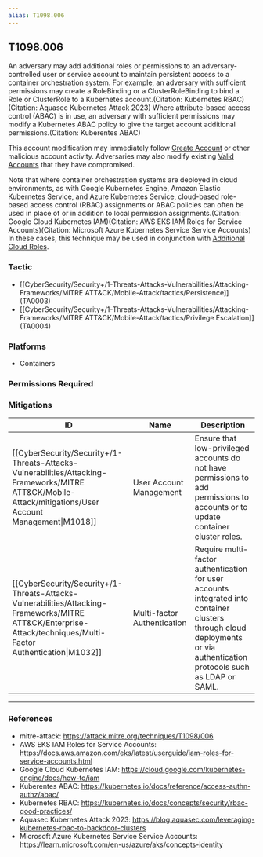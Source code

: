 ```yaml
---
alias: T1098.006
---
```


## T1098.006

An adversary may add additional roles or permissions to an adversary-controlled user or service account to maintain persistent access to a container orchestration system. For example, an adversary with sufficient permissions may create a RoleBinding or a ClusterRoleBinding to bind a Role or ClusterRole to a Kubernetes account.(Citation: Kubernetes RBAC)(Citation: Aquasec Kubernetes Attack 2023) Where attribute-based access control (ABAC) is in use, an adversary with sufficient permissions may modify a Kubernetes ABAC policy to give the target account additional permissions.(Citation: Kuberentes ABAC)
 
This account modification may immediately follow [Create Account](https://attack.mitre.org/techniques/T1136) or other malicious account activity. Adversaries may also modify existing [Valid Accounts](https://attack.mitre.org/techniques/T1078) that they have compromised.  

Note that where container orchestration systems are deployed in cloud environments, as with Google Kubernetes Engine, Amazon Elastic Kubernetes Service, and Azure Kubernetes Service, cloud-based  role-based access control (RBAC) assignments or ABAC policies can often be used in place of or in addition to local permission assignments.(Citation: Google Cloud Kubernetes IAM)(Citation: AWS EKS IAM Roles for Service Accounts)(Citation: Microsoft Azure Kubernetes Service Service Accounts) In these cases, this technique may be used in conjunction with [Additional Cloud Roles](https://attack.mitre.org/techniques/T1098/003).


### Tactic
- [[CyberSecurity/Security+/1-Threats-Attacks-Vulnerabilities/Attacking-Frameworks/MITRE ATT&CK/Mobile-Attack/tactics/Persistence]] (TA0003)
- [[CyberSecurity/Security+/1-Threats-Attacks-Vulnerabilities/Attacking-Frameworks/MITRE ATT&CK/Mobile-Attack/tactics/Privilege Escalation]] (TA0004)

### Platforms
- Containers

### Permissions Required

### Mitigations

| ID | Name | Description |
| --- | --- | --- |
| [[CyberSecurity/Security+/1-Threats-Attacks-Vulnerabilities/Attacking-Frameworks/MITRE ATT&CK/Mobile-Attack/mitigations/User Account Management\|M1018]] | User Account Management | Ensure that low-privileged accounts do not have permissions to add permissions to accounts or to update container cluster roles.  |
| [[CyberSecurity/Security+/1-Threats-Attacks-Vulnerabilities/Attacking-Frameworks/MITRE ATT&CK/Enterprise-Attack/techniques/Multi-Factor Authentication\|M1032]] | Multi-factor Authentication | Require multi-factor authentication for user accounts integrated into container clusters through cloud deployments or via authentication protocols such as LDAP or SAML.  |


---
### References

- mitre-attack: https://attack.mitre.org/techniques/T1098/006
- AWS EKS IAM Roles for Service Accounts: https://docs.aws.amazon.com/eks/latest/userguide/iam-roles-for-service-accounts.html
- Google Cloud Kubernetes IAM: https://cloud.google.com/kubernetes-engine/docs/how-to/iam
- Kuberentes ABAC: https://kubernetes.io/docs/reference/access-authn-authz/abac/
- Kubernetes RBAC: https://kubernetes.io/docs/concepts/security/rbac-good-practices/
- Aquasec Kubernetes Attack 2023: https://blog.aquasec.com/leveraging-kubernetes-rbac-to-backdoor-clusters
- Microsoft Azure Kubernetes Service Service Accounts: https://learn.microsoft.com/en-us/azure/aks/concepts-identity

